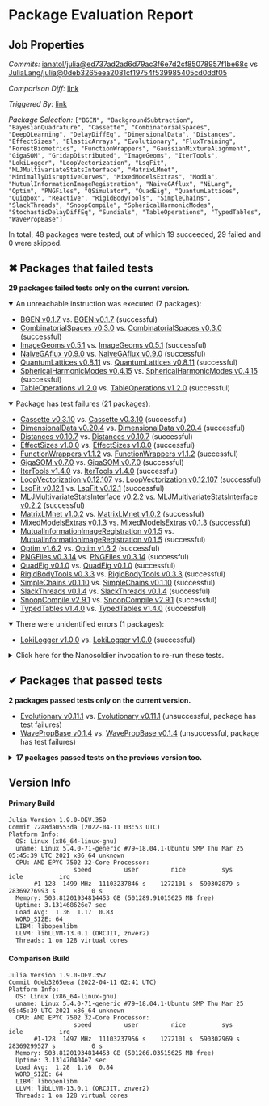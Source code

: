 # Package Evaluation Report

## Job Properties

*Commits:* [ianatol/julia@ed737ad2ad6d79ac3f6e7d2cf85078957f1be68c](https://github.com/ianatol/julia/commit/ed737ad2ad6d79ac3f6e7d2cf85078957f1be68c) vs [JuliaLang/julia@0deb3265eea2081cf19754f539985405cd0ddf05](https://github.com/JuliaLang/julia/commit/0deb3265eea2081cf19754f539985405cd0ddf05)

*Comparison Diff:* [link](https://github.com/JuliaLang/julia/compare/0deb3265eea2081cf19754f539985405cd0ddf05..ianatol/julia:ed737ad2ad6d79ac3f6e7d2cf85078957f1be68c)

*Triggered By:* [link](https://github.com/JuliaLang/julia/pull/44803#issuecomment-1094515731)

*Package Selection:* `["BGEN", "BackgroundSubtraction", "BayesianQuadrature", "Cassette", "CombinatorialSpaces", "DeepQLearning", "DelayDiffEq", "DimensionalData", "Distances", "EffectSizes", "ElasticArrays", "Evolutionary", "FluxTraining", "ForestBiometrics", "FunctionWrappers", "GaussianMixtureAlignment", "GigaSOM", "GridapDistributed", "ImageGeoms", "IterTools", "LokiLogger", "LoopVectorization", "LsqFit", "MLJMultivariateStatsInterface", "MatrixLMnet", "MinimallyDisruptiveCurves", "MixedModelsExtras", "Modia", "MutualInformationImageRegistration", "NaiveGAflux", "NiLang", "Optim", "PNGFiles", "QSimulator", "QuadEig", "QuantumLattices", "Quiqbox", "Reactive", "RigidBodyTools", "SimpleChains", "SlackThreads", "SnoopCompile", "SphericalHarmonicModes", "StochasticDelayDiffEq", "Sundials", "TableOperations", "TypedTables", "WavePropBase"]`

In total, 48 packages were tested, out of which 19 succeeded, 29 failed and 0 were skipped.


## ✖ Packages that failed tests

**29 packages failed tests only on the current version.**

<details open><summary>An unreachable instruction was executed (7 packages):</summary>
<p>


- [BGEN v0.1.7](https://s3.amazonaws.com/julialang-reports/nanosoldier/pkgeval/by_hash/ed737ad_vs_0deb326/BGEN.primary.log) vs. [BGEN v0.1.7](https://s3.amazonaws.com/julialang-reports/nanosoldier/pkgeval/by_hash/ed737ad_vs_0deb326/BGEN.against.log) (successful)
- [CombinatorialSpaces v0.3.0](https://s3.amazonaws.com/julialang-reports/nanosoldier/pkgeval/by_hash/ed737ad_vs_0deb326/CombinatorialSpaces.primary.log) vs. [CombinatorialSpaces v0.3.0](https://s3.amazonaws.com/julialang-reports/nanosoldier/pkgeval/by_hash/ed737ad_vs_0deb326/CombinatorialSpaces.against.log) (successful)
- [ImageGeoms v0.5.1](https://s3.amazonaws.com/julialang-reports/nanosoldier/pkgeval/by_hash/ed737ad_vs_0deb326/ImageGeoms.primary.log) vs. [ImageGeoms v0.5.1](https://s3.amazonaws.com/julialang-reports/nanosoldier/pkgeval/by_hash/ed737ad_vs_0deb326/ImageGeoms.against.log) (successful)
- [NaiveGAflux v0.9.0](https://s3.amazonaws.com/julialang-reports/nanosoldier/pkgeval/by_hash/ed737ad_vs_0deb326/NaiveGAflux.primary.log) vs. [NaiveGAflux v0.9.0](https://s3.amazonaws.com/julialang-reports/nanosoldier/pkgeval/by_hash/ed737ad_vs_0deb326/NaiveGAflux.against.log) (successful)
- [QuantumLattices v0.8.11](https://s3.amazonaws.com/julialang-reports/nanosoldier/pkgeval/by_hash/ed737ad_vs_0deb326/QuantumLattices.primary.log) vs. [QuantumLattices v0.8.11](https://s3.amazonaws.com/julialang-reports/nanosoldier/pkgeval/by_hash/ed737ad_vs_0deb326/QuantumLattices.against.log) (successful)
- [SphericalHarmonicModes v0.4.15](https://s3.amazonaws.com/julialang-reports/nanosoldier/pkgeval/by_hash/ed737ad_vs_0deb326/SphericalHarmonicModes.primary.log) vs. [SphericalHarmonicModes v0.4.15](https://s3.amazonaws.com/julialang-reports/nanosoldier/pkgeval/by_hash/ed737ad_vs_0deb326/SphericalHarmonicModes.against.log) (successful)
- [TableOperations v1.2.0](https://s3.amazonaws.com/julialang-reports/nanosoldier/pkgeval/by_hash/ed737ad_vs_0deb326/TableOperations.primary.log) vs. [TableOperations v1.2.0](https://s3.amazonaws.com/julialang-reports/nanosoldier/pkgeval/by_hash/ed737ad_vs_0deb326/TableOperations.against.log) (successful)

</p>
</details>

<details open><summary>Package has test failures (21 packages):</summary>
<p>


- [Cassette v0.3.10](https://s3.amazonaws.com/julialang-reports/nanosoldier/pkgeval/by_hash/ed737ad_vs_0deb326/Cassette.primary.log) vs. [Cassette v0.3.10](https://s3.amazonaws.com/julialang-reports/nanosoldier/pkgeval/by_hash/ed737ad_vs_0deb326/Cassette.against.log) (successful)
- [DimensionalData v0.20.4](https://s3.amazonaws.com/julialang-reports/nanosoldier/pkgeval/by_hash/ed737ad_vs_0deb326/DimensionalData.primary.log) vs. [DimensionalData v0.20.4](https://s3.amazonaws.com/julialang-reports/nanosoldier/pkgeval/by_hash/ed737ad_vs_0deb326/DimensionalData.against.log) (successful)
- [Distances v0.10.7](https://s3.amazonaws.com/julialang-reports/nanosoldier/pkgeval/by_hash/ed737ad_vs_0deb326/Distances.primary.log) vs. [Distances v0.10.7](https://s3.amazonaws.com/julialang-reports/nanosoldier/pkgeval/by_hash/ed737ad_vs_0deb326/Distances.against.log) (successful)
- [EffectSizes v1.0.0](https://s3.amazonaws.com/julialang-reports/nanosoldier/pkgeval/by_hash/ed737ad_vs_0deb326/EffectSizes.primary.log) vs. [EffectSizes v1.0.0](https://s3.amazonaws.com/julialang-reports/nanosoldier/pkgeval/by_hash/ed737ad_vs_0deb326/EffectSizes.against.log) (successful)
- [FunctionWrappers v1.1.2](https://s3.amazonaws.com/julialang-reports/nanosoldier/pkgeval/by_hash/ed737ad_vs_0deb326/FunctionWrappers.primary.log) vs. [FunctionWrappers v1.1.2](https://s3.amazonaws.com/julialang-reports/nanosoldier/pkgeval/by_hash/ed737ad_vs_0deb326/FunctionWrappers.against.log) (successful)
- [GigaSOM v0.7.0](https://s3.amazonaws.com/julialang-reports/nanosoldier/pkgeval/by_hash/ed737ad_vs_0deb326/GigaSOM.primary.log) vs. [GigaSOM v0.7.0](https://s3.amazonaws.com/julialang-reports/nanosoldier/pkgeval/by_hash/ed737ad_vs_0deb326/GigaSOM.against.log) (successful)
- [IterTools v1.4.0](https://s3.amazonaws.com/julialang-reports/nanosoldier/pkgeval/by_hash/ed737ad_vs_0deb326/IterTools.primary.log) vs. [IterTools v1.4.0](https://s3.amazonaws.com/julialang-reports/nanosoldier/pkgeval/by_hash/ed737ad_vs_0deb326/IterTools.against.log) (successful)
- [LoopVectorization v0.12.107](https://s3.amazonaws.com/julialang-reports/nanosoldier/pkgeval/by_hash/ed737ad_vs_0deb326/LoopVectorization.primary.log) vs. [LoopVectorization v0.12.107](https://s3.amazonaws.com/julialang-reports/nanosoldier/pkgeval/by_hash/ed737ad_vs_0deb326/LoopVectorization.against.log) (successful)
- [LsqFit v0.12.1](https://s3.amazonaws.com/julialang-reports/nanosoldier/pkgeval/by_hash/ed737ad_vs_0deb326/LsqFit.primary.log) vs. [LsqFit v0.12.1](https://s3.amazonaws.com/julialang-reports/nanosoldier/pkgeval/by_hash/ed737ad_vs_0deb326/LsqFit.against.log) (successful)
- [MLJMultivariateStatsInterface v0.2.2](https://s3.amazonaws.com/julialang-reports/nanosoldier/pkgeval/by_hash/ed737ad_vs_0deb326/MLJMultivariateStatsInterface.primary.log) vs. [MLJMultivariateStatsInterface v0.2.2](https://s3.amazonaws.com/julialang-reports/nanosoldier/pkgeval/by_hash/ed737ad_vs_0deb326/MLJMultivariateStatsInterface.against.log) (successful)
- [MatrixLMnet v1.0.2](https://s3.amazonaws.com/julialang-reports/nanosoldier/pkgeval/by_hash/ed737ad_vs_0deb326/MatrixLMnet.primary.log) vs. [MatrixLMnet v1.0.2](https://s3.amazonaws.com/julialang-reports/nanosoldier/pkgeval/by_hash/ed737ad_vs_0deb326/MatrixLMnet.against.log) (successful)
- [MixedModelsExtras v0.1.3](https://s3.amazonaws.com/julialang-reports/nanosoldier/pkgeval/by_hash/ed737ad_vs_0deb326/MixedModelsExtras.primary.log) vs. [MixedModelsExtras v0.1.3](https://s3.amazonaws.com/julialang-reports/nanosoldier/pkgeval/by_hash/ed737ad_vs_0deb326/MixedModelsExtras.against.log) (successful)
- [MutualInformationImageRegistration v0.1.5](https://s3.amazonaws.com/julialang-reports/nanosoldier/pkgeval/by_hash/ed737ad_vs_0deb326/MutualInformationImageRegistration.primary.log) vs. [MutualInformationImageRegistration v0.1.5](https://s3.amazonaws.com/julialang-reports/nanosoldier/pkgeval/by_hash/ed737ad_vs_0deb326/MutualInformationImageRegistration.against.log) (successful)
- [Optim v1.6.2](https://s3.amazonaws.com/julialang-reports/nanosoldier/pkgeval/by_hash/ed737ad_vs_0deb326/Optim.primary.log) vs. [Optim v1.6.2](https://s3.amazonaws.com/julialang-reports/nanosoldier/pkgeval/by_hash/ed737ad_vs_0deb326/Optim.against.log) (successful)
- [PNGFiles v0.3.14](https://s3.amazonaws.com/julialang-reports/nanosoldier/pkgeval/by_hash/ed737ad_vs_0deb326/PNGFiles.primary.log) vs. [PNGFiles v0.3.14](https://s3.amazonaws.com/julialang-reports/nanosoldier/pkgeval/by_hash/ed737ad_vs_0deb326/PNGFiles.against.log) (successful)
- [QuadEig v0.1.0](https://s3.amazonaws.com/julialang-reports/nanosoldier/pkgeval/by_hash/ed737ad_vs_0deb326/QuadEig.primary.log) vs. [QuadEig v0.1.0](https://s3.amazonaws.com/julialang-reports/nanosoldier/pkgeval/by_hash/ed737ad_vs_0deb326/QuadEig.against.log) (successful)
- [RigidBodyTools v0.3.3](https://s3.amazonaws.com/julialang-reports/nanosoldier/pkgeval/by_hash/ed737ad_vs_0deb326/RigidBodyTools.primary.log) vs. [RigidBodyTools v0.3.3](https://s3.amazonaws.com/julialang-reports/nanosoldier/pkgeval/by_hash/ed737ad_vs_0deb326/RigidBodyTools.against.log) (successful)
- [SimpleChains v0.1.10](https://s3.amazonaws.com/julialang-reports/nanosoldier/pkgeval/by_hash/ed737ad_vs_0deb326/SimpleChains.primary.log) vs. [SimpleChains v0.1.10](https://s3.amazonaws.com/julialang-reports/nanosoldier/pkgeval/by_hash/ed737ad_vs_0deb326/SimpleChains.against.log) (successful)
- [SlackThreads v0.1.4](https://s3.amazonaws.com/julialang-reports/nanosoldier/pkgeval/by_hash/ed737ad_vs_0deb326/SlackThreads.primary.log) vs. [SlackThreads v0.1.4](https://s3.amazonaws.com/julialang-reports/nanosoldier/pkgeval/by_hash/ed737ad_vs_0deb326/SlackThreads.against.log) (successful)
- [SnoopCompile v2.9.1](https://s3.amazonaws.com/julialang-reports/nanosoldier/pkgeval/by_hash/ed737ad_vs_0deb326/SnoopCompile.primary.log) vs. [SnoopCompile v2.9.1](https://s3.amazonaws.com/julialang-reports/nanosoldier/pkgeval/by_hash/ed737ad_vs_0deb326/SnoopCompile.against.log) (successful)
- [TypedTables v1.4.0](https://s3.amazonaws.com/julialang-reports/nanosoldier/pkgeval/by_hash/ed737ad_vs_0deb326/TypedTables.primary.log) vs. [TypedTables v1.4.0](https://s3.amazonaws.com/julialang-reports/nanosoldier/pkgeval/by_hash/ed737ad_vs_0deb326/TypedTables.against.log) (successful)

</p>
</details>

<details open><summary>There were unidentified errors (1 packages):</summary>
<p>


- [LokiLogger v1.0.0](https://s3.amazonaws.com/julialang-reports/nanosoldier/pkgeval/by_hash/ed737ad_vs_0deb326/LokiLogger.primary.log) vs. [LokiLogger v1.0.0](https://s3.amazonaws.com/julialang-reports/nanosoldier/pkgeval/by_hash/ed737ad_vs_0deb326/LokiLogger.against.log) (successful)

</p>
</details>

<details><summary>Click here for the Nanosoldier invocation to re-run these tests.</summary>
<p>

```
@nanosoldier `runtests(["BGEN", "Cassette", "CombinatorialSpaces", "DimensionalData", "Distances", "EffectSizes", "FunctionWrappers", "GigaSOM", "ImageGeoms", "IterTools", "LokiLogger", "LoopVectorization", "LsqFit", "MLJMultivariateStatsInterface", "MatrixLMnet", "MixedModelsExtras", "MutualInformationImageRegistration", "NaiveGAflux", "Optim", "PNGFiles", "QuadEig", "QuantumLattices", "RigidBodyTools", "SimpleChains", "SlackThreads", "SnoopCompile", "SphericalHarmonicModes", "TableOperations", "TypedTables"], vs = ":master")`
```

</p>
</details>



## ✔ Packages that passed tests

**2 packages passed tests only on the current version.**

- [Evolutionary v0.11.1](https://s3.amazonaws.com/julialang-reports/nanosoldier/pkgeval/by_hash/ed737ad_vs_0deb326/Evolutionary.primary.log) vs. [Evolutionary v0.11.1](https://s3.amazonaws.com/julialang-reports/nanosoldier/pkgeval/by_hash/ed737ad_vs_0deb326/Evolutionary.against.log) (unsuccessful, package has test failures)
- [WavePropBase v0.1.4](https://s3.amazonaws.com/julialang-reports/nanosoldier/pkgeval/by_hash/ed737ad_vs_0deb326/WavePropBase.primary.log) vs. [WavePropBase v0.1.4](https://s3.amazonaws.com/julialang-reports/nanosoldier/pkgeval/by_hash/ed737ad_vs_0deb326/WavePropBase.against.log) (unsuccessful, package has test failures)

<details><summary><strong>17 packages passed tests on the previous version too.</strong></summary>
<p>

- [BackgroundSubtraction v1.0.1](https://s3.amazonaws.com/julialang-reports/nanosoldier/pkgeval/by_hash/ed737ad_vs_0deb326/BackgroundSubtraction.primary.log)
- [BayesianQuadrature v0.2.2](https://s3.amazonaws.com/julialang-reports/nanosoldier/pkgeval/by_hash/ed737ad_vs_0deb326/BayesianQuadrature.primary.log)
- [DeepQLearning v0.6.4](https://s3.amazonaws.com/julialang-reports/nanosoldier/pkgeval/by_hash/ed737ad_vs_0deb326/DeepQLearning.primary.log)
- [DelayDiffEq v5.35.1](https://s3.amazonaws.com/julialang-reports/nanosoldier/pkgeval/by_hash/ed737ad_vs_0deb326/DelayDiffEq.primary.log)
- [ElasticArrays v1.2.9](https://s3.amazonaws.com/julialang-reports/nanosoldier/pkgeval/by_hash/ed737ad_vs_0deb326/ElasticArrays.primary.log)
- [FluxTraining v0.2.4](https://s3.amazonaws.com/julialang-reports/nanosoldier/pkgeval/by_hash/ed737ad_vs_0deb326/FluxTraining.primary.log)
- [ForestBiometrics v0.3.0](https://s3.amazonaws.com/julialang-reports/nanosoldier/pkgeval/by_hash/ed737ad_vs_0deb326/ForestBiometrics.primary.log)
- [GaussianMixtureAlignment v0.1.4](https://s3.amazonaws.com/julialang-reports/nanosoldier/pkgeval/by_hash/ed737ad_vs_0deb326/GaussianMixtureAlignment.primary.log)
- [GridapDistributed v0.2.5](https://s3.amazonaws.com/julialang-reports/nanosoldier/pkgeval/by_hash/ed737ad_vs_0deb326/GridapDistributed.primary.log)
- [MinimallyDisruptiveCurves v0.3.1](https://s3.amazonaws.com/julialang-reports/nanosoldier/pkgeval/by_hash/ed737ad_vs_0deb326/MinimallyDisruptiveCurves.primary.log)
- [Modia v0.8.3](https://s3.amazonaws.com/julialang-reports/nanosoldier/pkgeval/by_hash/ed737ad_vs_0deb326/Modia.primary.log)
- [NiLang v0.9.1](https://s3.amazonaws.com/julialang-reports/nanosoldier/pkgeval/by_hash/ed737ad_vs_0deb326/NiLang.primary.log)
- [QSimulator v0.2.0](https://s3.amazonaws.com/julialang-reports/nanosoldier/pkgeval/by_hash/ed737ad_vs_0deb326/QSimulator.primary.log)
- [Quiqbox v0.3.0](https://s3.amazonaws.com/julialang-reports/nanosoldier/pkgeval/by_hash/ed737ad_vs_0deb326/Quiqbox.primary.log)
- [Reactive v0.8.3](https://s3.amazonaws.com/julialang-reports/nanosoldier/pkgeval/by_hash/ed737ad_vs_0deb326/Reactive.primary.log)
- [StochasticDelayDiffEq v1.2.2](https://s3.amazonaws.com/julialang-reports/nanosoldier/pkgeval/by_hash/ed737ad_vs_0deb326/StochasticDelayDiffEq.primary.log)
- [Sundials v4.9.3](https://s3.amazonaws.com/julialang-reports/nanosoldier/pkgeval/by_hash/ed737ad_vs_0deb326/Sundials.primary.log)

</p>
</details>


## Version Info

#### Primary Build

```
Julia Version 1.9.0-DEV.359
Commit 72a8da0553da (2022-04-11 03:53 UTC)
Platform Info:
  OS: Linux (x86_64-linux-gnu)
  uname: Linux 5.4.0-71-generic #79~18.04.1-Ubuntu SMP Thu Mar 25 05:45:39 UTC 2021 x86_64 unknown
  CPU: AMD EPYC 7502 32-Core Processor: 
                  speed         user         nice          sys         idle          irq
       #1-128  1499 MHz  11103237846 s    1272101 s  590302879 s  28369276993 s          0 s
  Memory: 503.81201934814453 GB (501289.91015625 MB free)
  Uptime: 3.131468626e7 sec
  Load Avg:  1.36  1.17  0.83
  WORD_SIZE: 64
  LIBM: libopenlibm
  LLVM: libLLVM-13.0.1 (ORCJIT, znver2)
  Threads: 1 on 128 virtual cores

```

#### Comparison Build

```
Julia Version 1.9.0-DEV.357
Commit 0deb3265eea (2022-04-11 02:41 UTC)
Platform Info:
  OS: Linux (x86_64-linux-gnu)
  uname: Linux 5.4.0-71-generic #79~18.04.1-Ubuntu SMP Thu Mar 25 05:45:39 UTC 2021 x86_64 unknown
  CPU: AMD EPYC 7502 32-Core Processor: 
                  speed         user         nice          sys         idle          irq
       #1-128  1497 MHz  11103237956 s    1272101 s  590302969 s  28369299527 s          0 s
  Memory: 503.81201934814453 GB (501266.03515625 MB free)
  Uptime: 3.131470404e7 sec
  Load Avg:  1.28  1.16  0.84
  WORD_SIZE: 64
  LIBM: libopenlibm
  LLVM: libLLVM-13.0.1 (ORCJIT, znver2)
  Threads: 1 on 128 virtual cores

```
<!-- Generated on 2022-04-11T00:49:56.815 -->
